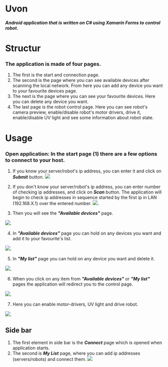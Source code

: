 # **Uvon**
**_Android application that is written on C# using Xamarin Forms to control robot._**

# Structur

### The application is made of four pages. 
1. The first is the start and connection page.
2. The second is the page where you can see available devices after scanning the local network. From here you can add any device you        want to your favourite devices page.
3. The next is the page where you can see your favourite devices. Here you can delete any device you want.
4. The last page is the robot control page. Here you can see robot's camera preview, enable/disable robot's motor drivers, drive it, enable/disable UV light and see some information about robot state.

# Usage
### Open application: In the start page (1) there are a few options to connect to your host. 
1. If you know your server/robot's ip address, you can enter it and click on **_Submit_** button.
![](https://github.com/mce-technical/Uvon/blob/master/Screenshots/submit.png)

2. If you don't know your server/robot's ip address, you can enter number of checking ip addresses, and click on **_Scan_** button. 
The application will begin to check ip addresses in sequence started by the first ip in LAN (192.168.X.1) over the entered number.
![](https://github.com/mce-technical/Uvon/blob/master/Screenshots/scan.png).

3. Then you will see the **_"Available devices"_** page.

![](https://github.com/mce-technical/Uvon/blob/master/Screenshots/available_devices.png).

4. In **_"Available devices"_** page you can hold on any devices you want and add it to your favourite's list.

![](https://github.com/mce-technical/Uvon/blob/master/Screenshots/add_device.png).

5. In **_"My list"_** page you can hold on any device you want and delete it. 

![](https://github.com/mce-technical/Uvon/blob/master/Screenshots/delete_from_list.png).

6. When you click on any item from **_"Available devices"_** or **_"My list"_** pages the application will redirect you to the control page.

![](https://github.com/mce-technical/Uvon/blob/master/Screenshots/control.png).

7. Here you can enable motor-drivers, UV light and drive robot.

![](https://github.com/mce-technical/Uvon/blob/master/Screenshots/control1.png).

## Side bar

1. The first element in side bar is the **_Connect_** page which is opened when application starts.
2. The second is **_My List_** page, where you can add ip addresses (servers/robots) and connect them.
![](https://github.com/mce-technical/Uvon/blob/master/Screenshots/mylist.png)



